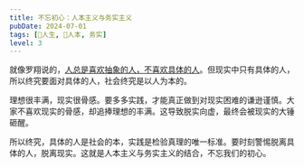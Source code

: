 ```yaml
---
title: 不忘初心：人本主义与务实主义
pubDate: 2024-07-01
tags: [🧚人生, 👶人本, 务实]
level: 3
---
```


就像罗翔说的，[人总是喜欢抽象的人，不喜欢具体的人]。但现实中只有具体的人，所以终究要面对具体的人，社会终究是以人为本的。

理想很丰满，现实很骨感。要多多实践，才能真正做到对现实困难的谦逊谨慎。大家不喜欢现实的骨感，却追捧理想的丰满。这导致脱实向虚，最终会被现实的大锤砸醒。

所以终究，具体的人是社会的本，实践是检验真理的唯一标准。要时刻警惕脱离具体的人，脱离现实。这就是人本主义与务实主义的结合，不忘我们的初心。

[人总是喜欢抽象的人，不喜欢具体的人]: https://www.bilibili.com/video/BV1k1421r7n5/
